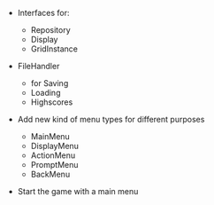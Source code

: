 * Interfaces for:
    * Repository
    * Display
    * GridInstance

* FileHandler
    * for Saving
    * Loading
    * Highscores

* Add new kind of menu types for different purposes
    * MainMenu
    * DisplayMenu
    * ActionMenu
    * PromptMenu
    * BackMenu

* Start the game with a main menu
